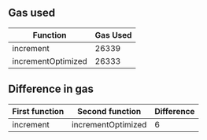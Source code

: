 ## Gas used

| Function           | Gas Used |
| ------------------ | -------- |
| increment          | 26339    |
| incrementOptimized | 26333    |

## Difference in gas

| First function | Second function    | Difference |
| -------------- | ------------------ | ---------- |
| increment      | incrementOptimized | 6          |
